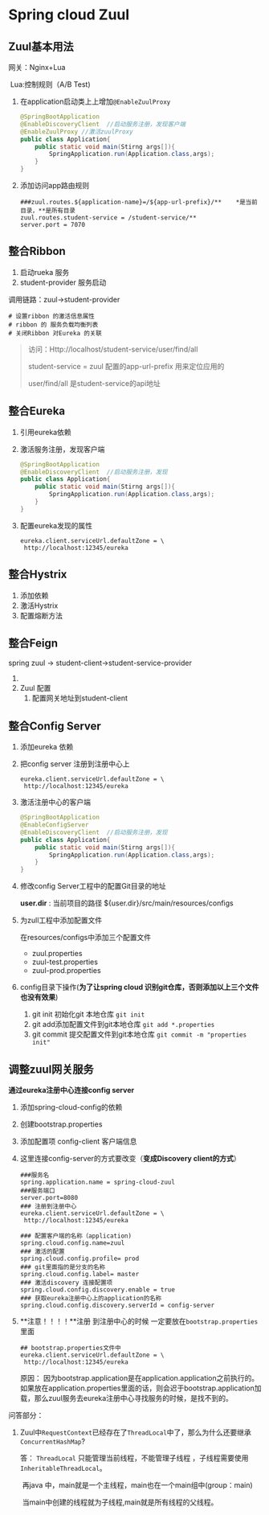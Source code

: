 # Spring cloud Zuul

## Zuul基本用法

网关：Nginx+Lua

​	Lua:控制规则（A/B Test)

1. 在application启动类上上增加`@EnableZuulProxy` 

   ~~~java
   @SpringBootApplication
   @EnableDiscoveryClient  //启动服务注册，发现客户端
   @EnableZuulProxy //激活zuulProxy
   public class Application{
       public static void main(Stirng args[]){
           SpringApplication.run(Application.class,args);
       }
   }
   ~~~

2. 添加访问app路由规则

   ~~~properties
   ###zuul.routes.${application-name}=/${app-url-prefix}/**    *是当前目录，**是所有目录
   zuul.routes.student-service = /student-service/**
   server.port = 7070 
   ~~~



## 整合Ribbon

1. 启动rueka 服务
2. student-provider 服务启动

调用链路：zuul->student-provider

~~~properties
# 设置ribbon 的激活信息属性 
# ribbon 的 服务负载均衡列表
# 关闭Ribbon 对Eureka 的关联
~~~



> 访问：Http://localhost/student-service/user/find/all 
>
> student-service = zuul 配置的app-url-prefix  用来定位应用的
>
> user/find/all 是student-service的api地址

## 整合Eureka

1. 引用eureka依赖

2. 激活服务注册，发现客户端

   ~~~java
   @SpringBootApplication
   @EnableDiscoveryClient  //启动服务注册，发现 
   public class Application{
       public static void main(Stirng args[]){
           SpringApplication.run(Application.class,args);
       }
   }
   ~~~

3. 配置eureka发现的属性

   ~~~properties
   eureka.client.serviceUrl.defaultZone = \
   	http://localhost:12345/eureka
   ~~~


## 整合Hystrix

1. 添加依赖
2. 激活Hystrix
3. 配置熔断方法

## 整合Feign

spring zuul -> student-client->student-service-provider

1. 
2. Zuul 配置 
   1. 配置网关地址到student-client

## 整合Config Server

1. 添加eureka 依赖

2. 把config server 注册到注册中心上

   ~~~properties
   eureka.client.serviceUrl.defaultZone = \
   	http://localhost:12345/eureka
   ~~~

3. 激活注册中心的客户端

   ```java
   @SpringBootApplication
   @EnableConfigServer
   @EnableDiscoveryClient  //启动服务注册，发现 
   public class Application{
       public static void main(Stirng args[]){
           SpringApplication.run(Application.class,args);
       }
   }
   ```

4. 修改config Server工程中的配置Git目录的地址

    **user.dir** : 当前项目的路径  ${user.dir}/src/main/resources/configs

5. 为zull工程中添加配置文件

   在resources/configs中添加三个配置文件

   + zuul.properties
   + zuul-test.properties
   + zuul-prod.properties

6. config目录下操作(**为了让spring cloud 识别git仓库，否则添加以上三个文件也没有效果**)
   1. git init 初始化git 本地仓库 `git init`
   2. git add添加配置文件到git本地仓库 `git add *.properties`
   3. git commit 提交配置文件到git本地仓库 `git commit -m "properties init"`

 

## 调整zuul网关服务

**通过eureka注册中心连接config server**

1. 添加spring-cloud-config的依赖

2. 创建bootstrap.properties 

3. 添加配置项 config-client 客户端信息

4. 这里连接config-server的方式要改变（**变成Discovery client的方式**）

   ~~~properties
   ###服务名
   spring.application.name = spring-cloud-zuul
   ###服务端口
   server.port=8080
   ### 注册到注册中心
   eureka.client.serviceUrl.defaultZone = \
   	http://localhost:12345/eureka
   
   ### 配置客户端的名称（application)
   spring.cloud.config.name=zuul
   ### 激活的配置
   spring.cloud.config.profile= prod
   ### git里面指的是分支的名称
   spring.cloud.config.label= master
   ### 激活discovery 连接配置项
   spring.cloud.config.discovery.enable = true 
   ### 获取eureka注册中心上的application的名称
   spring.cloud.config.discovery.serverId = config-server
   
   ~~~

5. **注意！！！！**注册 到注册中心的时候 一定要放在`bootstrap.properties` 里面

   ~~~properties
   ## bootstrap.properties文件中           
   eureka.client.serviceUrl.defaultZone = \
   	http://localhost:12345/eureka
   ~~~

   原因： 因为bootstrap.application是在application.application之前执行的。如果放在application.properties里面的话，则会迟于bootstrap.application加载，那么zuul服务去eureka注册中心寻找服务的时候，是找不到的。





问答部分：

 1. Zuul中`RequestContext`已经存在了`ThreadLocal`中了，那么为什么还要继承`ConcurrentHashMap`?

    答： `ThreadLocal` 只能管理当前线程，不能管理子线程 ，子线程需要使用`InheritableThreadLocal`。

    ​	再java 中，main就是一个主线程，main也在一个main组中(group：main) 

    ​	当main中创建的线程就为子线程,main就是所有线程的父线程。



    ​	

